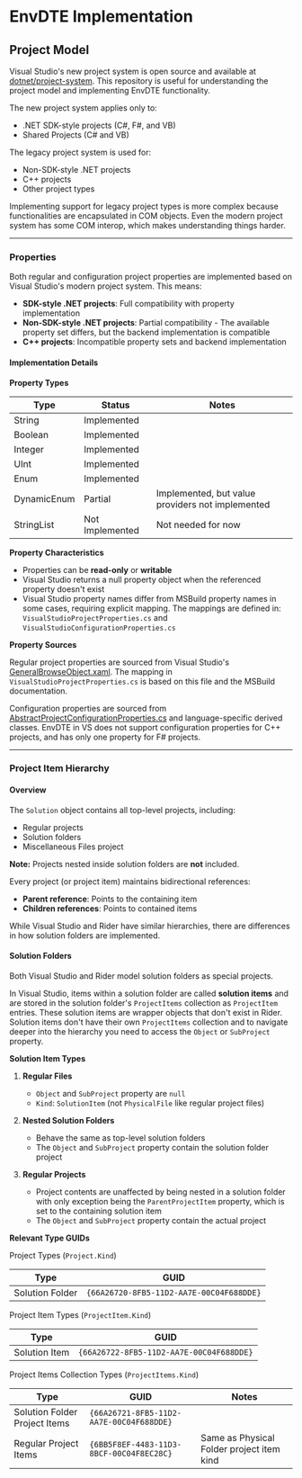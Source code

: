 # EnvDTE Implementation

## Project Model

Visual Studio's new project system is open source and available at [dotnet/project-system](https://github.com/dotnet/project-system). This repository is useful for understanding the project model and implementing EnvDTE functionality.

The new project system applies only to:
- .NET SDK-style projects (C#, F#, and VB)
- Shared Projects (C# and VB)

The legacy project system is used for:
- Non-SDK-style .NET projects
- C++ projects
- Other project types

Implementing support for legacy project types is more complex because functionalities are encapsulated in COM objects. Even the modern project system has some COM interop, which makes understanding things harder.

<hr>

### Properties

Both regular and configuration project properties are implemented based on Visual Studio's modern project system. This means:
- **SDK-style .NET projects**: Full compatibility with property implementation
- **Non-SDK-style .NET projects**: Partial compatibility - The available property set differs, but the backend implementation is compatible
- **C++ projects**: Incompatible property sets and backend implementation

#### Implementation Details

**Property Types**

| Type | Status | Notes                                            |
|------|--------|--------------------------------------------------|
| String | Implemented |                                                  |
| Boolean | Implemented |                                                  |
| Integer | Implemented |                                                  |
| UInt | Implemented |                                                  |
| Enum | Implemented |                                                  |
| DynamicEnum | Partial | Implemented, but value providers not implemented |
| StringList | Not Implemented | Not needed for now |

**Property Characteristics**
- Properties can be **read-only** or **writable**
- Visual Studio returns a null property object when the referenced property doesn't exist
- Visual Studio property names differ from MSBuild property names in some cases, requiring explicit mapping. The mappings are defined in: `VisualStudioProjectProperties.cs` and `VisualStudioConfigurationProperties.cs`

**Property Sources**

Regular project properties are sourced from Visual Studio's [GeneralBrowseObject.xaml](https://github.com/dotnet/project-system/blob/9475b6468a9f9b1b627f62d9d9225d23c02e5a49/src/Microsoft.VisualStudio.ProjectSystem.Managed/ProjectSystem/Rules/GeneralBrowseObject.xaml). The mapping in `VisualStudioProjectProperties.cs` is based on this file and the MSBuild documentation.

Configuration properties are sourced from [AbstractProjectConfigurationProperties.cs](https://github.com/dotnet/project-system/blob/abeccf3f0693bff5e1edc8dc3120a8d8748069a5/src/Microsoft.VisualStudio.ProjectSystem.Managed.VS/ProjectSystem/VS/Properties/AbstractProjectConfigurationProperties.cs) and language-specific derived classes.
EnvDTE in VS does not support configuration properties for C++ projects, and has only one property for F# projects.

<hr>

### Project Item Hierarchy

#### Overview

The `Solution` object contains all top-level projects, including:
- Regular projects
- Solution folders
- Miscellaneous Files project

**Note:** Projects nested inside solution folders are **not** included.

Every project (or project item) maintains bidirectional references:
- **Parent reference**: Points to the containing item
- **Children references**: Points to contained items

While Visual Studio and Rider have similar hierarchies, there are differences in how solution folders are implemented.

#### Solution Folders

Both Visual Studio and Rider model solution folders as special projects.

In Visual Studio, items within a solution folder are called **solution items** and are stored in the solution folder's `ProjectItems` collection as `ProjectItem` entries. These solution items are wrapper objects that don't exist in Rider. Solution items don't have their own `ProjectItems` collection and to navigate deeper into the hierarchy you need to access the `Object` or `SubProject` property.

**Solution Item Types**

1. **Regular Files**
   - `Object` and `SubProject` property are `null`
   - `Kind`: `SolutionItem` (not `PhysicalFile` like regular project files)

2. **Nested Solution Folders**
   - Behave the same as top-level solution folders
   - The `Object` and `SubProject` property contain the solution folder project

3. **Regular Projects**
   - Project contents are unaffected by being nested in a solution folder with only exception being the `ParentProjectItem` property, which is set to the containing solution item
   - The `Object` and `SubProject` property contain the actual project

**Relevant Type GUIDs**

Project Types (`Project.Kind`)

| Type | GUID |
|------|------|
| Solution Folder | `{66A26720-8FB5-11D2-AA7E-00C04F688DDE}` |

Project Item Types (`ProjectItem.Kind`)

| Type | GUID |
|------|------|
| Solution Item | `{66A26722-8FB5-11D2-AA7E-00C04F688DDE}` |

Project Items Collection Types (`ProjectItems.Kind`)

| Type | GUID | Notes |
|------|------|-------|
| Solution Folder Project Items | `{66A26721-8FB5-11D2-AA7E-00C04F688DDE}` | |
| Regular Project Items | `{6BB5F8EF-4483-11D3-8BCF-00C04F8EC28C}` | Same as Physical Folder project item kind |